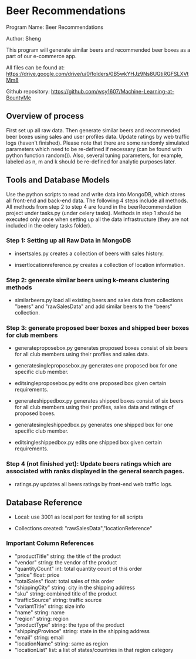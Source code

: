 # Beer Recommendations

Program Name: Beer Recommendations

Author: Sheng

This program will generate similar beers and recommended beer boxes as a part of our e-commerce app.

All files can be found at: https://drive.google.com/drive/u/0/folders/0B5wkYHJz9Ns8UGtiRGFSLXVtMm8

Github repository: https://github.com/wsy1607/Machine-Learning-at-BountyMe


## Overview of process
First set up all raw data. Then generate similar beers and recommended beer boxes using sales and user profiles data. Update ratings by web traffic logs (haven't finished). Please note that there are some randomly simulated parameters which need to be re-defined if necessary (can be found with python function random()). Also, several tuning parameters, for example, labeled as n, m and k should be re-defined for analytic purposes later.


## Tools and Database Models
Use the python scripts to read and write data into MongoDB, which stores all front-end and back-end data. The following 4 steps include all methods. All methods from step 2 to step 4 are found in the beerRecommendation project under tasks.py (under celery tasks). Methods in step 1 should be executed only once when setting up all the data infrastructure (they are not included in the celery tasks folder).


### Step 1: Setting up all Raw Data in MongoDB

* insertsales.py creates a collection of beers with sales history.

* insertlocationreference.py creates a collection of location information.


### Step 2: generate similar beers using k-means clustering methods

* similarbeers.py load all existing beers and sales data from collections "beers" and "rawSalesData" and add similar beers to the "beers" collection.


### Step 3: generate proposed beer boxes and shipped beer boxes for club members

* generateproposebox.py generates proposed boxes consist of six beers for all club members using their profiles and sales data.

* generatesingleproposebox.py generates one proposed box for one specific club member.

* editsingleproposebox.py edits one proposed box given certain requirements.

* generateshippedbox.py generates shipped boxes consist of six beers for all club members using their profiles, sales data and ratings of proposed boxes.

* generatesingleshippedbox.py generates one shipped box for one specific club member.

* editsingleshippedbox.py edits one shipped box given certain requirements.


### Step 4 (not finished yet): Update beers ratings which are associated with ranks displayed in the general search pages.

* ratings.py updates all beers ratings by front-end web traffic logs.


## Database Reference

* Local: use 3001 as local port for testing for all scripts

* Collections created: "rawSalesData","locationReference"


### Important Column References

* "productTitle" string: the title of the product
* "vendor" string: the vendor of the product
* "quantityCount" int: total quantity count of this order
* "price" float: price
* "totalSales" float: total sales of this order
* "shippingCity" string: city in the shipping address
* "sku" string: combined title of the product
* "trafficSource" string: traffic source
* "variantTitle" string: size info
* "name" string: name
* "region" string: region
* "productType" string: the type of the product
* "shippingProvince" string: state in the shipping address
* "email" string: email
* "locationName" string: same as region
* "locationList" list: a list of states/countries in that region category
